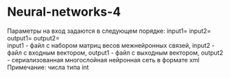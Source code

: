 # Neural-networks-4
Параметры на вход задаются в следующем порядке: input1=  input2=  output1=  output2=  
input1 - файл с набором матриц весов межнейронных связей,
input2 - файл с входным вектором,
output1 - файл с выходным вектором,
output2 - сериализованная многослойная нейронная сеть в формате xml
Примечание: числа типа int
